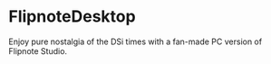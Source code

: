 # FlipnoteDesktop
Enjoy pure nostalgia of the DSi times with a fan-made PC version of  Flipnote Studio.
